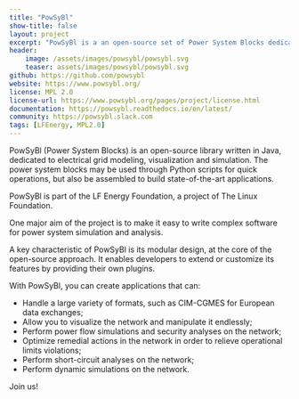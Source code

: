```yaml
---
title: "PowSyBl"
show-title: false
layout: project
excerpt: "PowSyBl is a an open-source set of Power System Blocks dedicated to grid analysis, visualization, and simulation."
header:
    image: /assets/images/powsybl/powsybl.svg
    teaser: assets/images/powsybl/powsybl.svg
github: https://github.com/powsybl
website: https://www.powsybl.org/
license: MPL 2.0
license-url: https://www.powsybl.org/pages/project/license.html
documentation: https://powsybl.readthedocs.io/en/latest/
community: https://powsybl.slack.com
tags: [LFEnergy, MPL2.0]
---
```


PowSyBl (Power System Blocks) is an open-source library written in Java, dedicated to electrical grid modeling, visualization and simulation. The power system blocks may be used through Python scripts for quick operations, but also be assembled to build state-of-the-art applications.

PowSyBl is part of the LF Energy Foundation, a project of The Linux Foundation.

One major aim of the project is to make it easy to write complex software for power system simulation and analysis.

A key characteristic of PowSyBl is its modular design, at the core of the open-source approach. It enables developers to extend or customize its features by providing their own plugins.

With PowSyBl, you can create applications that can:
- Handle a large variety of formats, such as CIM-CGMES for European data exchanges;
- Allow you to visualize the network and manipulate it endlessly;
- Perform power flow simulations and security analyses on the network;
- Optimize remedial actions in the network in order to relieve operational limits violations;
- Perform short-circuit analyses on the network;
- Perform dynamic simulations on the network.

Join us!
